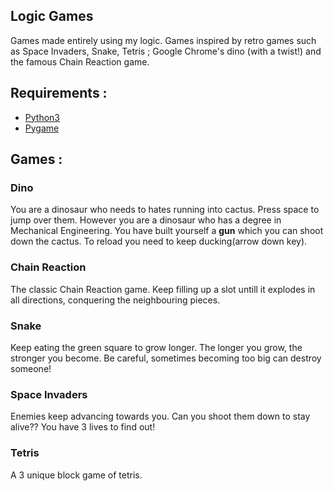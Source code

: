 ## Logic Games

Games made entirely using my logic. Games inspired by retro games such as Space Invaders, Snake, Tetris ; Google Chrome's dino (with a twist!) and the famous Chain Reaction game.

## Requirements :

- [Python3](https://www.python.org/downloads/)
- [Pygame](https://www.pygame.org/wiki/GettingStarted)

## Games :

### Dino

You are a dinosaur who needs to hates running into cactus. Press space to jump over them.
However you are a dinosaur who has a degree in Mechanical Engineering. You have built yourself a <b>gun</b> which you can shoot down the cactus. To reload you need to keep ducking(arrow down key).

### Chain Reaction

The classic Chain Reaction game. Keep filling up a slot untill it explodes in all directions, conquering the neighbouring pieces.

### Snake

Keep eating the green square to grow longer. The longer you grow, the stronger you become. Be careful, sometimes becoming too big can destroy someone!

### Space Invaders

Enemies keep advancing towards you. Can you shoot them down to stay alive?? You have 3 lives to find out!

### Tetris

A 3 unique block game of tetris.
